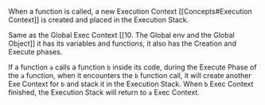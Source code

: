 When a function is called, a new Execution Context [[Concepts#Execution Context]] is created and placed in the Execution Stack.

Same as the Global Exec Context [[10. The Global env and the Global Object]] it has its variables and functions, it also has the Creation and Execute phases.

If a function `a` calls a function `b` inside its code, during the Execute Phase of the `a` function, when it encounters the `b` function call, it will create another Exe Context for `b` and stack it in the Execution Stack. When `b` Exec Context finished, the Execution Stack will return to `a` Exec Context.